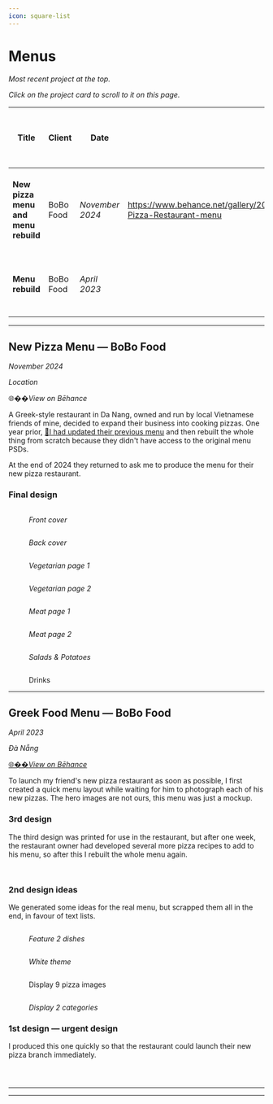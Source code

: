 ```yaml
---
icon: square-list
---
```


# Menus

_Most recent project at the top._

_Click on the project card to scroll to it on this page._

<table data-card-size="large" data-column-title-hidden data-view="cards" data-full-width="false"><thead><tr><th>Title</th><th>Client</th><th>Date</th><th data-type="content-ref"></th><th data-hidden>Item</th><th data-hidden data-card-cover data-type="files">Cover image</th><th data-hidden data-card-target data-type="content-ref">Link to portfolio section</th><th data-hidden>Location</th><th data-hidden data-type="number">Work hours</th><th data-hidden>Tools used<select multiple><option value="ho1gctWVdhUC" label="Blender" color="blue"></option><option value="FRkdEdNAcdwN" label="Inkscape" color="blue"></option><option value="9k3ASTGz3h5n" label="Figma" color="blue"></option><option value="5QckY43k6ESW" label="Mandelbulb" color="blue"></option><option value="q6SmeA27Fy3o" label="Photoshop" color="blue"></option><option value="SBHyQL5sP4xT" label="FontForge" color="blue"></option><option value="CBrJI6ihmrKY" label="Hand" color="blue"></option></select></th><th data-hidden data-type="content-ref">Bēhance</th></tr></thead><tbody><tr><td><strong>New pizza menu and menu rebuild</strong></td><td>BoBo Food</td><td><em>November 2024</em></td><td><a href="https://www.behance.net/gallery/208869371/BoBo-Pizza-Restaurant-menu">https://www.behance.net/gallery/208869371/BoBo-Pizza-Restaurant-menu</a></td><td>New menu</td><td><a href="../../.gitbook/assets/BoBo menu 2024 - 00 - Front page - 4th design.jpg">BoBo menu 2024 - 00 - Front page - 4th design.jpg</a></td><td><a href="menus.md#new-pizza-menu-bobo-food">#new-pizza-menu-bobo-food</a></td><td>Đà Nẵng, Việt Nam</td><td>null</td><td><span data-option="q6SmeA27Fy3o">Photoshop</span></td><td><a href="https://www.behance.net/gallery/208869371/BoBo-Pizza-Restaurant-menu">https://www.behance.net/gallery/208869371/BoBo-Pizza-Restaurant-menu</a></td></tr><tr><td><strong>Menu rebuild</strong></td><td>BoBo Food</td><td><em>April 2023</em></td><td></td><td>Pizza menu</td><td><a href="../../.gitbook/assets/BoBo Menu 2023 - Page 0 - Front page.jpg">BoBo Menu 2023 - Page 0 - Front page.jpg</a></td><td><a href="menus.md#greek-food-menu-bobo-food">#greek-food-menu-bobo-food</a></td><td>Đà Nẵng, Việt Nam</td><td>null</td><td><span data-option="q6SmeA27Fy3o">Photoshop</span></td><td></td></tr></tbody></table>

***

## New Pizza Menu — BoBo Food

_November 2024_

_Location_

🌐�&#xDD17;_&#x56;iew on Bēhance_&#x20;

A Greek-style restaurant in Da Nang, owned and run by local Vietnamese friends of mine, decided to expand their business into cooking pizzas. One year prior, [📄I had updated their previous menu](menus.md#greek-food-menu-bobo-food) and then rebuilt the whole thing from scratch because they didn't have access to the original menu PSDs.&#x20;

At the end of 2024 they returned to ask me to produce the menu for their new pizza restaurant.

### Final design

<div><figure><img src="../../.gitbook/assets/BoBo menu 2024 - 00 - Front page - 4th design.jpg" alt=""><figcaption><p><em>Front cover</em></p></figcaption></figure> <figure><img src="../../.gitbook/assets/BoBo 2024 - 07 - Back page - 4th design - small.jpg" alt=""><figcaption><p><em>Back cover</em></p></figcaption></figure></div>

<div data-full-width="false"><figure><img src="../../.gitbook/assets/BoBo 2024 - 01 - Vegetarian pizzas 01 - 4th design - small.jpg" alt=""><figcaption><p><em>Vegetarian page 1</em></p></figcaption></figure> <figure><img src="../../.gitbook/assets/BoBo 2024 - 02 - Vegetarian pizzas 02 - 4th design - small.jpg" alt=""><figcaption><p><em>Vegetarian page 2</em></p></figcaption></figure></div>

<div><figure><img src="../../.gitbook/assets/BoBo 2024 - 03 - Meat pizzas 01 - 4th design - small.jpg" alt=""><figcaption><p><em>Meat page 1</em></p></figcaption></figure> <figure><img src="../../.gitbook/assets/BoBo 2024 - 04 - Meat pizzas 02 - 4th design - small.jpg" alt=""><figcaption><p><em>Meat page 2</em></p></figcaption></figure></div>

<div data-full-width="false"><figure><img src="../../.gitbook/assets/BoBo 2024 - 05 - Salads and Extras - 4th design - small.jpg" alt=""><figcaption><p><em>Salads &#x26; Potatoes</em></p></figcaption></figure> <figure><img src="../../.gitbook/assets/BoBo 2024 - 06 - Drinks - 4th design - small.jpg" alt=""><figcaption><p>Drinks</p></figcaption></figure></div>



***

## Greek Food Menu — BoBo Food

_April 2023_

_Đà Nẵng_

[🌐�&#xDD17;_&#x56;iew on Bēhance_](https://www.behance.net/gallery/208869371/BoBo-Pizza-Restaurant-menu)

To launch my friend's new pizza restaurant as soon as possible, I first created a quick menu layout while waiting for him to photograph each of his new pizzas. The hero images are not ours, this menu was just a mockup.



### 3rd design

The third design was printed for use in the restaurant, but after one week, the restaurant owner had developed several more pizza recipes to add to his menu, so after this I rebuilt the whole menu again.

<div><figure><img src="../../.gitbook/assets/BoBo 2024 - v3 - 01 - Vegetarian pizzas - 3rd design (Large).jpg" alt=""><figcaption></figcaption></figure> <figure><img src="../../.gitbook/assets/BoBo 2024 - v3 - 02 - Meat pizzas - 3rd design (Large).jpg" alt=""><figcaption></figcaption></figure></div>

### 2nd design ideas

We generated some ideas for the real menu, but scrapped them all in the end, in favour of text lists.

<div><figure><img src="../../.gitbook/assets/BoBo 2024 - v2 - 01 - Sample page - black (Large).jpg" alt=""><figcaption><p><em>Feature 2 dishes</em></p></figcaption></figure> <figure><img src="../../.gitbook/assets/BoBo 2024 - v2 - 01 - Sample page - white (Large).jpg" alt=""><figcaption><p><em>White theme</em></p></figcaption></figure> <figure><img src="../../.gitbook/assets/BoBo 2024 - v2 - 01 - Vegetarian pizzas - 9-up (Large).jpg" alt=""><figcaption><p>Display 9 pizza images</p></figcaption></figure> <figure><img src="../../.gitbook/assets/BoBo 2024 - v2 - 03 - Meat pizzas B and Salads - 9-up (Large).jpg" alt=""><figcaption><p><em>Display 2 categories</em></p></figcaption></figure></div>

### 1st design — urgent design

I produced this one quickly so that the restaurant could launch their new pizza branch immediately.

<div><figure><img src="../../.gitbook/assets/BoBo 2024 v1 - 01 - Vegetable Pizzas page 1 (Large).jpg" alt=""><figcaption></figcaption></figure> <figure><img src="../../.gitbook/assets/BoBo 2024 v1 - 02a - Meat Pizzas page 2 (Large).jpg" alt=""><figcaption></figcaption></figure> <figure><img src="../../.gitbook/assets/BoBo 2024 v1 - 03a - Drinks and Salads page 3 (Large).jpg" alt=""><figcaption></figcaption></figure></div>

***

***

